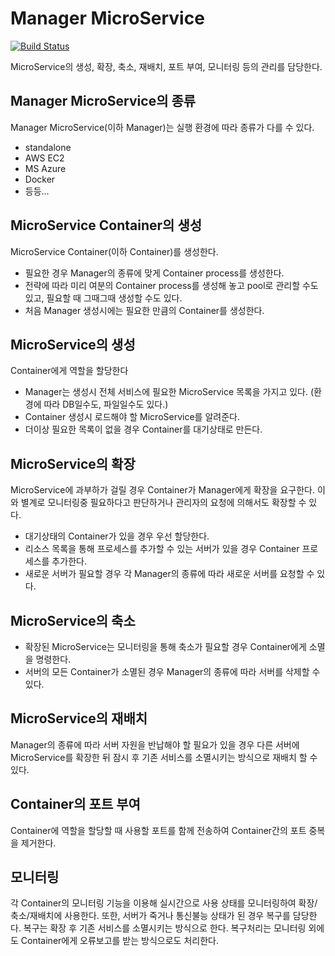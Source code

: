 Manager MicroService
=====
[![Build Status](https://travis-ci.org/lecle/managerservice.svg?branch=master)](https://travis-ci.org/lecle/managerservice)

MicroService의 생성, 확장, 축소, 재배치, 포트 부여, 모니터링 등의 관리를 담당한다.

Manager MicroService의 종류 
-----

Manager MicroService(이하 Manager)는 실행 환경에 따라 종류가 다를 수 있다.

* standalone
* AWS EC2
* MS Azure
* Docker
* 등등...

MicroService Container의 생성 
-----

MicroService Container(이하 Container)를 생성한다.

* 필요한 경우 Manager의 종류에 맞게 Container process를 생성한다.
* 전략에 따라 미리 여분의 Container process를 생성해 놓고 pool로 관리할 수도 있고, 필요할 때 그때그때 생성할 수도 있다.
* 처음 Manager 생성시에는 필요한 만큼의 Container를 생성한다.

MicroService의 생성
-----

Container에게 역할을 할당한다

* Manager는 생성시 전체 서비스에 필요한 MicroService 목록을 가지고 있다. (환경에 따라 DB일수도, 파일일수도 있다.)
* Container 생성시 로드해야 할 MicroService를 알려준다.
* 더이상 필요한 목록이 없을 경우 Container를 대기상태로 만든다.

MicroService의 확장
-----

MicroService에 과부하가 걸릴 경우 Container가 Manager에게 확장을 요구한다. 이와 별계로 모니터링중 필요하다고 판단하거나 관리자의 요청에 의해서도 확장할 수 있다.

* 대기상태의 Container가 있을 경우 우선 할당한다.
* 리소스 목록을 통해 프로세스를 추가할 수 있는 서버가 있을 경우 Container 프로세스를 추가한다.
* 새로운 서버가 필요할 경우 각 Manager의 종류에 따라 새로운 서버를 요청할 수 있다.

MicroService의 축소 
-----

* 확장된 MicroService는 모니터링을 통해 축소가 필요할 경우 Container에게 소멸을 명령한다.
* 서버의 모든 Container가 소멸된 경우 Manager의 종류에 따라 서버를 삭제할 수 있다.

MicroService의 재배치 
-----

Manager의 종류에 따라 서버 자원을 반납해야 할 필요가 있을 경우 다른 서버에 MicroService를 확장한 뒤 잠시 후 기존 서비스를 소멸시키는 방식으로 재배치 할 수 있다.

Container의 포트 부여 
-----

Container에 역할을 할당할 때 사용할 포트를 함께 전송하여 Container간의 포트 중복을 제거한다.

모니터링 
-----

각 Container의 모니터링 기능을 이용해 실시간으로 사용 상태를 모니터링하여 확장/축소/재배치에 사용한다. 또한, 서버가 죽거나 통신불능 상태가 된 경우 복구를 담당한다. 복구는 확장 후 기존 서비스를 소멸시키는 방식으로 한다. 복구처리는 모니터링 외에도 Container에게 오류보고를 받는 방식으로도 처리한다.
